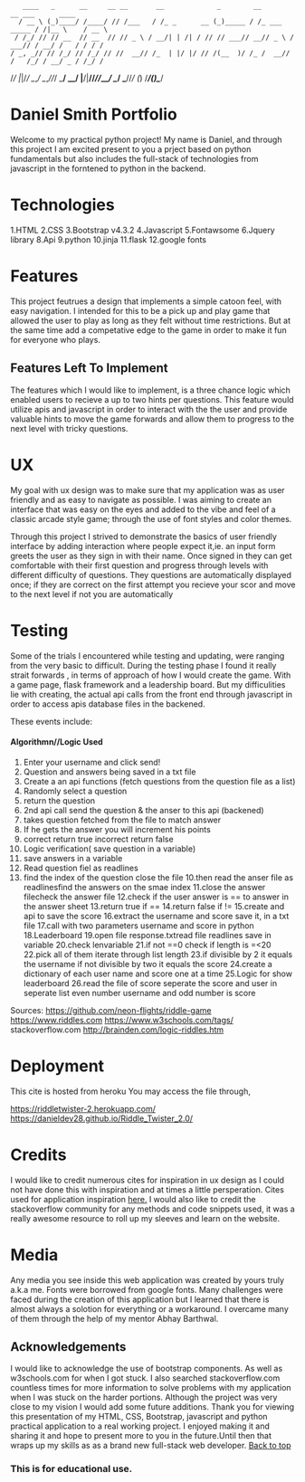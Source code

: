 
       ____   _      __     __ __       __             _        __               __ ___      ____ 
      / __ \ (_)____/ /____/ // /___   / /_ _      __ (_)_____ / /_ ___   _____ / /|__ \    / __ \
     / /_/ // // __  // __  // // _ \ / __/| | /| / // // ___// __// _ \ / ___// / __/ /   / / / /
    / _, _// // /_/ // /_/ // //  __// /_  | |/ |/ // /(__  )/ /_ /  __// /   /_/ / __/ _ / /_/ / 
   /_/ |_|/_/ \__,_/ \__,_//_/ \___/ \__/  |__/|__//_//____/ \__/ \___//_/   (_) /____/(_)\____/  
                                                                                                  


<a name="top"></a>
# Daniel Smith Portfolio 

Welcome to my practical python project! 
My name is Daniel, and through this project I am excited present to you a prject based on 
python fundamentals but also includes the full-stack of technologies from javascript in the forntened to 
python in the backend.

# Technologies

1.HTML
2.CSS
3.Bootstrap v4.3.2
4.Javascript
5.Fontawsome
6.Jquery library
8.Api
9.python
10.jinja 
11.flask
12.google fonts

# Features
This project feutrues a design that implements a simple catoon feel, with easy 
navigation. I intended for this to be a pick up and play game that allowed the 
user to play as long as they felt without time restrictions. But at the same 
time add a competative edge to the game in order to make it fun for everyone 
who plays.
## Features Left To Implement

The features which I would like to implement, is a three chance logic which 
enabled users to recieve a up to two hints per questions. This feature would 
utilize apis and javascript in order to interact with the the user and provide 
valuable hints to move the game forwards and allow them to progress to the next 
level with tricky questions.


# UX

My goal with ux design was to make sure that my application was as user friendly 
and as easy to navigate as possible. I was aiming to create an interface that 
was easy on the eyes and added to the vibe and feel of a classic arcade style 
game; through the use of font styles and color themes.

Through this project I strived to demonstrate the basics of user friendly 
interface by adding interaction where people expect it,ie. an input form greets 
the user as they sign in with their name. Once signed in they can get comfortable 
with their first question and progress through levels with different difficulty 
of questions. They questions are automatically displayed once; if they are 
correct on the first attempt you recieve your scor and move to the next level
if not you are automatically 

# Testing
Some of the trials I encountered while testing and updating, were ranging from
the very basic to difficult. During the testing phase I found it really strait 
forwards , in terms of approach of how I would create the game. With a game page,
flask framework and a leadership board. But my difficulities lie with creating,
the actual api calls from the front end through javascript in order to access
apis database files in the backened.

These events include:
#### Algorithmn//Logic Used

1. Enter your username and click send!
2. Question and answers being saved in a txt file
3. Create a an api functions (fetch questions from the question file as a list)
4. Randomly select a question 
5. return  the question
6. 2nd api call send the question & the anser to this api (backened)
4. takes question fetched from the file to match answer
5. If he gets the answer you will increment his points
6. correct return true incorrect return false
6. Logic verification( save question in a variable)
7. save answers in a variable
8. Read question fiel as readlines
9. find the index of the question close the file
10.then read the anser file as readlinesfind the answers on the smae index
11.close the answer filecheck the answer file
12.check if the user answer is == to answer in the answer sheet
13.return true if ==
14.return false if !=
15.create and api to save the score
16.extract the username and score  save it, in a txt file
17.call with two parameters username and score in python
18.Leaderboard 
19.open file response.txtread file readlines save in variable
20.check lenvariable 
21.if not ==0 check if length is =<20
22.pick all of them iterate through list length
23.if divisible by 2 it equals the username if not divisible by two it equals the score
24.create a dictionary of each user name and score one at a time
25.Logic for show leaderboard
26.read the file of score seperate the score and user in seperate list
even number username and odd number is score

Sources:
https://github.com/neon-flights/riddle-game
https://www.riddles.com
https://www.w3schools.com/tags/
stackoverflow.com
http://brainden.com/logic-riddles.htm



# Deployment

This cite is hosted from heroku 
You may access the file through,

https://riddletwister-2.herokuapp.com/
https://danieldev28.github.io/Riddle_Twister_2.0/


# Credits 
I would like to credit numerous cites for inspiration in ux design as I could 
not have done this with inspiration and at times a little persperation. Cites 
used for application inspiration <a href="https://www.sporcle.com/games/gundam743/50_riddles">here.</a> 
I would also like to credit the stackoverflow community for any methods and 
code snippets used, it was a really awesome resource to roll up my sleeves and 
learn on the website.

# Media 

Any media you see inside this web application was created by yours truly
a.k.a me. Fonts were borrowed from google fonts. Many challenges were faced 
during the creation of this application but I learned that there is almost always
a solotion for everything or a workaround. I overcame many of them through the 
help of my mentor Abhay Barthwal. 
## Acknowledgements

I would like to acknowledge the use of bootstrap components. As well as 
w3schools.com for when I got stuck. I also searched stackoverflow.com countless
times for more information to solve problems with my application when I was stuck 
on the harder portions. Although the project was very close to my vision I would add 
some future additions. Thank you for viewing this presentation of my HTML,
CSS, Bootstrap, javascript and python practical application to a real working 
project. I enjoyed making it and sharing it and hope to present more to you in 
the future.Until then that wraps up my skills as as a brand new full-stack web 
developer.
                                                <a href="#top">Back to top</a>
### This is for educational use.
